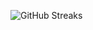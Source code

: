 ![GitHub Streaks](https://github-streaks-mqc9.onrender.com/streak/happilli/image?theme=midnight&cache_bust=1743412546&lang=ja)
